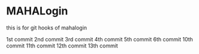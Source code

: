 # MAHALogin
this is for git hooks  of mahalogin

1st commit
2nd commit
3rd commit
4th commit
5th commit
6th commit
10th commit
11th commit
12th commit
13th commit
